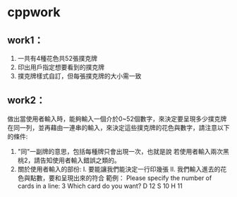 # cppwork

## work1：
1.	一共有4種花色共52張撲克牌
2.	印出用戶指定想要看到的撲克牌
3.	撲克牌樣式自訂，但每張撲克牌的大小需一致

## work2：
做出當使用者輸入時，能夠輸入一個介於0~52個數字，來決定要呈現多少撲克牌在同一列，並再藉由一連串的輸入，來決定這些撲克牌的花色與數字，請注意以下的條件:
1. "同"一副牌的意思，包括每種牌只會出現一次，也就是說 若使用者輸入兩次黑桃2，請告知使用者輸入錯誤之類的。
2. 關於使用者輸入的部份:
  I. 要能讓我們能決定一行印幾張
  II. 我們輸入進去的花色與點數，要和呈現出來的符合
  範例：
   Please specify the number of cards in a line: 3
   Which card do you want? D 12 S 10 H 11
